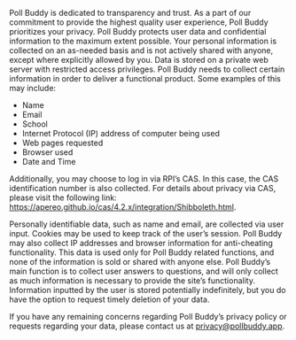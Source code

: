 Poll Buddy is dedicated to transparency and trust. As a part of our commitment to provide the highest quality user experience, Poll Buddy prioritizes your privacy. Poll Buddy protects user data and confidential information to the maximum extent possible. Your personal information is collected on an as-needed basis and is not actively shared with anyone, except where explicitly allowed by you. Data is stored on a private web server with restricted access privileges.
Poll Buddy needs to collect certain information in order to deliver a functional product. Some examples of this may include:
- Name
- Email
- School
- Internet Protocol (IP) address of computer being used
- Web pages requested
- Browser used
- Date and Time

Additionally, you may choose to log in via RPI’s CAS. In this case, the CAS identification number is also collected. For details about privacy via CAS, please visit the following link: https://apereo.github.io/cas/4.2.x/integration/Shibboleth.html.

Personally identifiable data, such as name and email, are collected via user input. Cookies may be used to keep track of the user’s session. Poll Buddy may also collect IP addresses and browser information for anti-cheating functionality. This data is used only for Poll Buddy related functions, and none of the information is sold or shared with anyone else.
Poll Buddy’s main function is to collect user answers to questions, and will only collect as much information is necessary to provide the site’s functionality. Information inputted by the user is stored potentially indefinitely, but you do have the option to request timely deletion of your data.

If you have any remaining concerns regarding Poll Buddy’s privacy policy or requests regarding your data, please contact us at [privacy@pollbuddy.app](mailto:privacy@pollbuddy.app).
